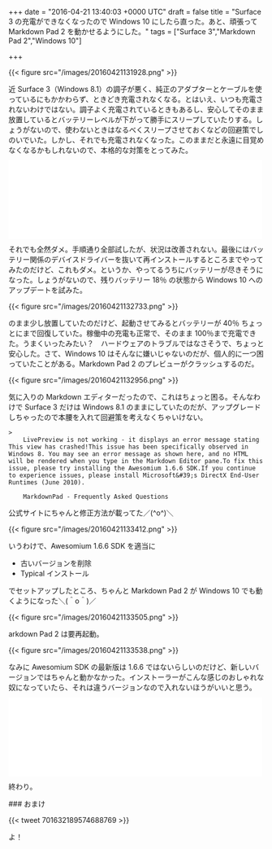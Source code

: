 
+++
date = "2016-04-21 13:40:03 +0000 UTC"
draft = false
title = "Surface 3 の充電ができなくなったので Windows 10 にしたら直った。あと、頑張って Markdown Pad 2 を動かせるようにした。"
tags = ["Surface 3","Markdown Pad 2","Windows 10"]

+++


{{< figure src="/images/20160421131928.png"  >}}

近 Surface 3（Windows 8.1）の調子が悪く、純正のアダプターとケーブルを使っているにもかかわらず、ときどき充電されなくなる。とはいえ、いつも充電されないわけではない。調子よく充電されているときもあるし、安心してそのまま放置しているとバッテリーレベルが下がって勝手にスリープしていたりする。しょうがないので、使わないときはなるべくスリープさせておくなどの回避策でしのいでいた。しかし、それでも充電されなくなった。このままだと永遠に目覚めなくなるかもしれないので、本格的な対策をとってみた。<iframe src="//hatenablog-parts.com/embed?url=https%3A%2F%2Fwww.microsoft.com%2Fsurface%2Fja-jp%2Fsupport%2Fwarranty-service-and-recovery%2Fsurface-wont-turn-on-battery-wont-charge%3Fos%3Dwindows-8.1-update-1" title="Surface のバッテリーが充電されない | バッテリーが検出されない | バッテリーのトラブルシューティング" class="embed-card embed-webcard" scrolling="no" frameborder="0" style="display: block; width: 100%; height: 155px; max-width: 500px; margin: 10px 0px;"></iframe>それでも全然ダメ。手順通り全部試したが、状況は改善されない。最後にはバッテリー関係のデバイスドライバーを抜いて再インストールするところまでやってみたのだけど、これもダメ。というか、やってるうちにバッテリーが尽きそうになった。しょうがないので、残りバッテリー 18％ の状態から Windows 10 へのアップデートを試みた。

{{< figure src="/images/20160421132733.png"  >}}

のまま少し放置していたのだけど、起動させてみるとバッテリーが 40％ ちょっとにまで回復していた。稼働中の充電も正常で、そのまま 100％まで充電できた。うまくいったみたい？　ハードウェアのトラブルではなさそうで、ちょっと安心した。さて、Windows 10 はそんなに嫌いじゃないのだが、個人的に一つ困っていたことがある。Markdown Pad 2 のプレビューがクラッシュするのだ。

{{< figure src="/images/20160421132956.png"  >}}

気に入りの Markdown エディターだったので、これはちょっと困る。そんなわけで Surface 3 だけは Windows 8.1 のままにしていたのだが、アップグレードしちゃったので本腰を入れて回避策を考えなくちゃいけない。

    >
        LivePreview is not working - it displays an error message stating This view has crashed!This issue has been specifically observed in Windows 8. You may see an error message as shown here, and no HTML will be rendered when you type in the Markdown Editor pane.To fix this issue, please try installing the Awesomium 1.6.6 SDK.If you continue to experience issues, please install Microsoft&#39;s DirectX End-User Runtimes (June 2010).

        MarkdownPad - Frequently Asked Questions
    
公式サイトにちゃんと修正方法が載ってた／(^o^)＼

{{< figure src="/images/20160421133412.png"  >}}

いうわけで、Awesomium 1.6.6 SDK を適当に

<ul>
<li>古いバージョンを削除</li>
<li>Typical インストール</li>
</ul>でセットアップしたところ、ちゃんと Markdown Pad 2 が Windows 10 でも動くようになった＼(＾o＾)／

{{< figure src="/images/20160421133505.png"  >}}

arkdown Pad 2 は要再起動。

{{< figure src="/images/20160421133538.png"  >}}

なみに Awesomium SDK の最新版は 1.6.6 ではないらしいのだけど、新しいバージョンではちゃんと動かなかった。インストーラーがこんな感じのおしゃれな奴になっていたら、それは違うバージョンなので入れないほうがいいと思う。<iframe src="//hatenablog-parts.com/embed?url=http%3A%2F%2Fwww.forest.impress.co.jp%2Fdocs%2Fnews%2F20130307_590701.html" title="ゼロから再設計された「MarkdownPad 2」が公開、タブ・構文強調などの新機能を搭載 - 窓の杜" class="embed-card embed-webcard" scrolling="no" frameborder="0" style="display: block; width: 100%; height: 155px; max-width: 500px; margin: 10px 0px;"></iframe>終わり。

<div class="section">
    ### おまけ
    

{{< tweet 701632189574688769 >}}

よ！

</div>

